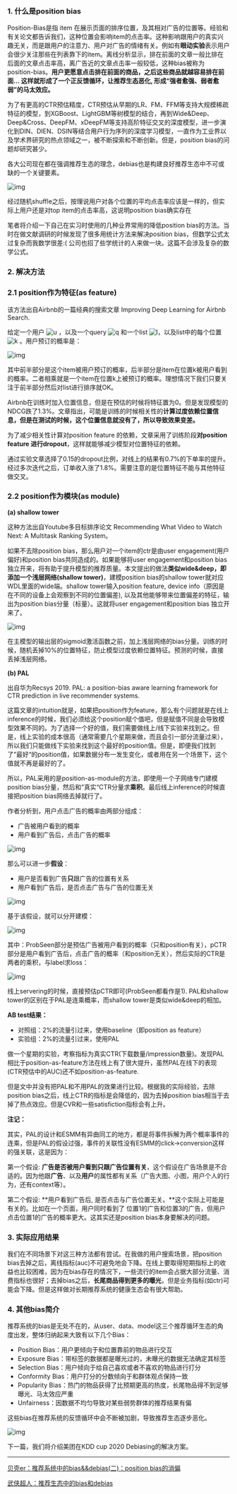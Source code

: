 ### 1. 什么是position bias

Position-Bias是指 item 在展示页面的排序位置，及其相对广告的位置等。经验和有关论文都告诉我们，这种位置会影响item的点击率。这种影响跟用户的真实兴趣无关，而是跟用户的注意力、用户对广告的情绪有关。例如有**眼动实验**表示用户会很少关注那些在列表靠下的item。离线分析显示，排在前面的文章一般比排在后面的文章点击率高，离广告近的文章点击率一般较低，这种bias被称为position-bias。**用户更愿意点击排在前面的商品，之后这些商品就越容易排在前面... 这样就形成了一个正反馈循环，让推荐生态恶化, 形成“强者愈强、弱者愈弱”的马太效应。**

为了有更高的CTR预估精度，CTR预估从早期的LR、FM、FFM等支持大规模稀疏特征的模型，到XGBoost、LightGBM等树模型的结合，再到Wide&Deep、Deep&Cross、DeepFM、xDeepFM等支持高阶特征交叉的深度模型，进一步演化到DIN、DIEN、DSIN等结合用户行为序列的深度学习模型，一直作为工业界以及学术界研究的热点领域之一，被不断探索和不断创新。但是，position bias的问题却研究甚少。

各大公司现在都在强调推荐生态的理念，debias也是构建良好推荐生态中不可或缺的一个关键要素。

![img](https://pic2.zhimg.com/v2-e7d6fe5ef4ac06f436707abd52c24471_b.jpg)

经过随机shuffle之后，按理说用户对各个位置的平均点击率应该是一样的，但实际上用户还是对top item的点击率高，这说明position bias确实存在

笔者将介绍一下自己在实习时使用的几种业界常用的降低position bias的方法。当时在做文献调研的时候发现了很多用统计方法来解决position bias，但数学公式太过复杂而我数学很差:( 公司也招了些学统计的人来做一块。这篇不会涉及复杂的数学公式。

### 2. 解决方法

### 2.1 position作为特征(as feature)

该方法出自Airbnb的一篇经典的搜索文章 Improving Deep Learning for Airbnb Search.

给定一个用户 ![u ](https://www.zhihu.com/equation?tex=u%20) ，以及一个query ![q](https://www.zhihu.com/equation?tex=q) 和一个list ![l](https://www.zhihu.com/equation?tex=l)，以及list中的每个位置 ![k ](https://www.zhihu.com/equation?tex=k%20) 。用户预订的概率是：

![img](https://pic1.zhimg.com/v2-3d3aac310a3a207515646c8cc49ece14_b.png)

其中前半部分是这个item被用户预订的概率，后半部分是item在位置k被用户看到的概率。二者相乘就是一个item在位置k上被预订的概率。理想情况下我们只要关注于前半部分然后对list进行排序就OK。

Airbnb在训练时加入位置信息，但是在预估的时候将特征置为0。但是发现模型的NDCG跌了1.3%。文章指出，可能是训练的时候相关性的**计算过度依赖位置信息，但是在测试的时候，这个位置信息就没有了，所以导致效果变差。**

为了减少相关性计算对position feature 的依赖，文章采用了训练阶段**对position feature 进行dropout**，这样就能够减少模型对位置特征的依赖。

通过实验文章选择了0.15的dropout比例，对线上的结果有0.7%的下单率的提升。经过多次迭代之后，订单收入涨了1.8%。需要注意的是位置特征不能与其他特征做交叉。

### 2.2 position作为模块(as module)

**(a) shallow tower**

这种方法出自Youtube多目标排序论文 Recommending What Video to Watch Next: A Multitask Ranking System。

如果不去除position bias，那么用户对一个item的ctr是由user engagement(用户偏好)和position bias共同造成的。如果能够将user engagement和position bias独立开来，将有助于提升模型的推荐质量。本文提出的做法**类似wide&deep，即添加一个浅层网络(shallow tower)**，建模position bias的shallow tower就对应WDL里面的wide端。shallow tower输入position feature, device info（原因是在不同的设备上会观察到不同的位置偏差), 以及其他能够带来位置偏差的特征，输出为position bias分量（标量）。这就将user engagement和position bias 独立开来了。

![img](https://pic2.zhimg.com/v2-dad22d108eedc7f276e450aaa69315e9_b.jpg)

在主模型的输出层的sigmoid激活函数之前，加上浅层网络的bias分量。训练的时候，随机丢掉10%的位置特征，防止模型过度依赖位置特征。预测的时候，直接丢掉浅层网络。

**(b) PAL**

出自华为Recsys 2019. PAL: a position-bias aware learning framework for CTR prediction in live recommender systems.

这篇文章的intuition就是，如果把position作为feature，那么有个问题就是在线上inference的时候，我们必须给这个position赋个值吧，但是赋值不同是会导致模型效果不同的。为了选择一个好的值，我们需要做线上/线下实验来找到之。但是，线上实验的成本很高（通常需要几个星期来做，而且会引一部分流量过来），所以我们只能做线下实验来找到这个最好的position值。但是，即便我们找到了”最好“的position值，如果数据分布一发生变化，或者用在另一个场景下，这个值就不再是最好的了。

所以，PAL采用的是position-as-module的方法，即使用一个子网络专门建模position bias分量，然后和”真实“CTR分量求**乘积**。最后线上inference的时候直接把position bias网络去掉就行了。

作者分析到，用户点击广告的概率由两部分组成：

- 广告被用户看到的概率
- 用户看到广告后，点击广告的概率

![img](https://pic3.zhimg.com/v2-0541369016dfd401d065f40b14376986_b.png)

那么可以进一步**假设**：

- 用户是否看到广告**只**跟广告的位置有关系
- 用户看到广告后，是否点击广告与广告的位置无关

![img](https://pic3.zhimg.com/v2-47c51994465dc129038e30e777b9426a_b.png)

基于该假设，就可以分开建模：

![img](https://pic4.zhimg.com/v2-62c88d550500f26ec9311a1e946e29db_b.jpg)

其中：ProbSeen部分是预估广告被用户看到的概率（只和position有关），pCTR部分是用户看到广告后，点击广告的概率（和position无关），然后实际的CTR是两者的乘积，与label求loss：

![img](https://pic4.zhimg.com/v2-ade9542a2132874177a630de6ac3295f_b.png)

线上servering的时候，直接预估pCTR即可(ProbSeen都看作是1). PAL和shallow tower的区别在于PAL是连乘概率，而shallow tower是类似wide&deep的相加。

**AB test结果：**

- 对照组：2%的流量引过来，使用baseline（即position as feature）
- 实验组：2%的流量引过来，使用PAL

做一个星期的实验，考察指标为真实CTR(下载数量/impression数量)。发现PAL相比于position-as-feature方法在线上有了很大提升，虽然PAL在线下的表现(CTR预估中的AUC)还不如position-as-feature.

但是文中并没有把PAL和不用PAL的效果进行比较。根据我的实际经验，去除position bias之后，线上CTR的指标是会降低的，因为去掉position bias相当于去掉了热点效应。但是CVR和一些satisfiction指标会有上升。

**注记：**

其实，PAL的设计和ESMM有异曲同工的地方，都是将事件拆解为两个概率事件的连乘，但是PAL的假设过强，事件的关联性没有ESMM的click->conversion这样的强关联，这是因为：

第一个假设: **广告是否被用户看到只跟广告位置有关**，这个假设在广告场景是不合适的。因为他跟**广告**、以及**用户**的属性都有关系（广告大图、小图，用户个人的行为，还有context等）。

第二个假设: **用户看到广告后, 是否点击与广告位置无关。**这个实际上可能是有关的。比如在一个页面，用户同时看到了 位置1的广告和位置3的广告，但用户点击位置1的广告的概率更大。这其实还是position bias本身要解决的问题。



### 3. 实际应用结果

我们在不同场景下对这三种方法都有尝试。在我做的用户搜索场景，把position bias去掉之后，离线指标(auc)不可避免地会下降。在线上要取得短期指标上的收益也比较困难，因为在bias存在的情况下，一些流行的item会占据大部分流量、消费指标也很好；去掉bias之后，**长尾商品得到更多的曝光**，但是业务指标(如ctr)可能会下降。但是这样做对长期推荐系统的健康生态会有很大帮助。



### 4. 其他bias简介

推荐系统的bias是无处不在的，从user、data、model这三个推荐循环生态的角度出发，整体归纳起来大致有以下几个Bias：

- Position Bias：用户更倾向于和位置靠前的物品进行交互
- Exposure Bias：带标签的数据都是曝光过的，未曝光的数据无法确定其标签
- Selection Bias：用户倾向于给自己喜欢或者不喜欢的物品进行打分
- Conformity Bias：用户打分的分数倾向于和群体观点保持一致
- Popularity Bias：热门的物品获得了比预期更高的热度，长尾物品得不到足够曝光、马太效应严重
- Unfairness：因数据不均匀导致对某些弱势群体的推荐结果有偏

这些bias在推荐系统的反馈循环中会不断被加剧，导致推荐生态逐步恶化。

![img](https://pic4.zhimg.com/v2-08ac2ffe81779a1e0338b9a09df89c63_b.jpg)

下一篇，我们将介绍美团在KDD cup 2020 Debiasing的解决方案。

------

[贝壳er：推荐系统中的bias&&debias(二)：position bias的消偏](https://zhuanlan.zhihu.com/p/420373594)

[武侠超人：推荐生态中的bias和debias](https://zhuanlan.zhihu.com/p/342905546)